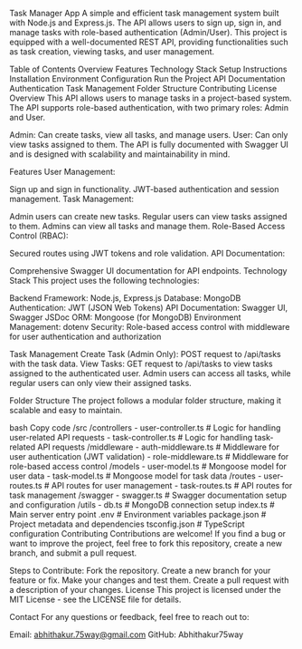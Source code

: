 Task Manager App
A simple and efficient task management system built with Node.js and Express.js. The API allows users to sign up, sign in, and manage tasks with role-based authentication (Admin/User). This project is equipped with a well-documented REST API, providing functionalities such as task creation, viewing tasks, and user management.

Table of Contents
Overview
Features
Technology Stack
Setup Instructions
Installation
Environment Configuration
Run the Project
API Documentation
Authentication
Task Management
Folder Structure
Contributing
License
Overview
This API allows users to manage tasks in a project-based system. The API supports role-based authentication, with two primary roles: Admin and User.

Admin: Can create tasks, view all tasks, and manage users.
User: Can only view tasks assigned to them.
The API is fully documented with Swagger UI and is designed with scalability and maintainability in mind.

Features
User Management:

Sign up and sign in functionality.
JWT-based authentication and session management.
Task Management:

Admin users can create new tasks.
Regular users can view tasks assigned to them.
Admins can view all tasks and manage them.
Role-Based Access Control (RBAC):

Secured routes using JWT tokens and role validation.
API Documentation:

Comprehensive Swagger UI documentation for API endpoints.
Technology Stack
This project uses the following technologies:

Backend Framework: Node.js, Express.js
Database: MongoDB
Authentication: JWT (JSON Web Tokens)
API Documentation: Swagger UI, Swagger JSDoc
ORM: Mongoose (for MongoDB)
Environment Management: dotenv
Security: Role-based access control with middleware for user authentication and authorization



Task Management
Create Task (Admin Only):
POST request to /api/tasks with the task data.
View Tasks:
GET request to /api/tasks to view tasks assigned to the authenticated user.
Admin users can access all tasks, while regular users can only view their assigned tasks.

Folder Structure
The project follows a modular folder structure, making it scalable and easy to maintain.

bash
Copy code
/src
  /controllers
    - user-controller.ts        # Logic for handling user-related API requests
    - task-controller.ts        # Logic for handling task-related API requests
  /middleware
    - auth-middleware.ts        # Middleware for user authentication (JWT validation)
    - role-middleware.ts        # Middleware for role-based access control
  /models
    - user-model.ts             # Mongoose model for user data
    - task-model.ts             # Mongoose model for task data
  /routes
    - user-routes.ts            # API routes for user management
    - task-routes.ts            # API routes for task management
  /swagger
    - swagger.ts                # Swagger documentation setup and configuration
  /utils
    - db.ts                     # MongoDB connection setup
  index.ts                      # Main server entry point
  .env                          # Environment variables
  package.json                  # Project metadata and dependencies
  tsconfig.json                 # TypeScript configuration
Contributing
Contributions are welcome! If you find a bug or want to improve the project, feel free to fork this repository, create a new branch, and submit a pull request.

Steps to Contribute:
Fork the repository.
Create a new branch for your feature or fix.
Make your changes and test them.
Create a pull request with a description of your changes.
License
This project is licensed under the MIT License - see the LICENSE file for details.

Contact
For any questions or feedback, feel free to reach out to:

Email: abhithakur.75way@gmail.com
GitHub: Abhithakur75way
